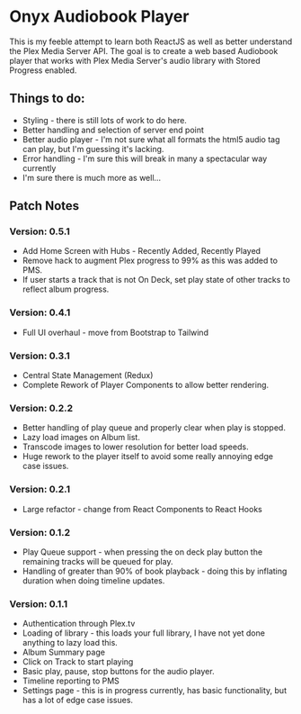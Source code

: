 # Onyx Audiobook Player
This is my feeble attempt to learn both ReactJS as well as better understand the Plex Media Server API. The goal is to create a web based Audiobook player that works with Plex Media Server's audio library with Stored Progress enabled.

## Things to do:
* Styling - there is still lots of work to do here.
* Better handling and selection of server end point
* Better audio player - I'm not sure what all formats the html5 audio tag can play, but I'm guessing it's lacking.
* Error handling - I'm sure this will break in many a spectacular way currently
* I'm sure there is much more as well...

## Patch Notes

### Version: 0.5.1
* Add Home Screen with Hubs - Recently Added, Recently Played
* Remove hack to augment Plex progress to 99% as this was added to PMS.
* If user starts a track that is not On Deck, set play state of other tracks to reflect album progress.

### Version: 0.4.1
* Full UI overhaul - move from Bootstrap to Tailwind

### Version: 0.3.1
* Central State Management (Redux)
* Complete Rework of Player Components to allow better rendering.

### Version: 0.2.2
* Better handling of play queue and properly clear when play is stopped.
* Lazy load images on Album list.
* Transcode images to lower resolution for better load speeds.
* Huge rework to the player itself to avoid some really annoying edge case issues.

### Version: 0.2.1
* Large refactor - change from React Components to React Hooks

### Version: 0.1.2
* Play Queue support - when pressing the on deck play button the remaining tracks will be queued for play.
* Handling of greater than 90% of book playback - doing this by inflating duration when doing timeline updates.

### Version: 0.1.1
* Authentication through Plex.tv
* Loading of library - this loads your full library, I have not yet done anything to lazy load this.
* Album Summary page
* Click on Track to start playing
* Basic play, pause, stop buttons for the audio player.
* Timeline reporting to PMS
* Settings page - this is in progress currently, has basic functionality, but has a lot of edge case issues.
